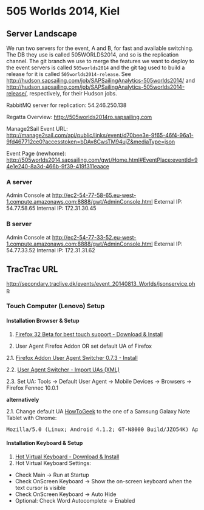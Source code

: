 # 505 Worlds 2014, Kiel

## Server Landscape

We run two servers for the event, A and B, for fast and available switching. The DB they use is called 505WORLDS2014, and so is the replication channel. The git branch we use to merge the features we want to deploy to the event servers is called `505worlds2014` and the git tag used to build a release for it is called `505worlds2014-release`. See http://hudson.sapsailing.com/job/SAPSailingAnalytics-505worlds2014/ and http://hudson.sapsailing.com/job/SAPSailingAnalytics-505worlds2014-release/, respectively, for their Hudson jobs.

RabbitMQ server for replication: 54.246.250.138

Regatta Overview: http://505worlds2014ro.sapsailing.com

Manage2Sail Event URL: http://manage2sail.com/api/public/links/event/d70bee3e-9f65-46f4-96a1-9fd467712ce0?accesstoken=bDAv8CwsTM94ujZ&mediaType=json

Event Page (newhome): http://505worlds2014.sapsailing.com/gwt/Home.html#EventPlace:eventId=94e1e240-8a3d-466b-9f39-419f311eaace

### A server

Admin Console at http://ec2-54-77-58-65.eu-west-1.compute.amazonaws.com:8888/gwt/AdminConsole.html
External IP: 54.77.58.65
Internal IP: 172.31.30.45

### B server

Admin Console at http://ec2-54-77-33-52.eu-west-1.compute.amazonaws.com:8888/gwt/AdminConsole.html
External IP: 54.77.33.52
Internal IP: 172.31.31.62

## TracTrac URL

http://secondary.traclive.dk/events/event_20140813_Worlds/jsonservice.php

### Touch Computer (Lenovo) Setup 

#### Installation Browser & Setup

1. [ Firefox 32 Beta for best touch support - Download & Install ](https://www.mozilla.org/de/firefox/channel/#beta)

2. User Agent Firefox Addon OR set default UA of Firefox
 
 2.1. [ Firefox Addon User Agent Switcher 0.7.3 - Install](https://addons.mozilla.org/en-US/firefox/addon/user-agent-switcher/)

 2.2. [ User Agent Switcher - Import UAs (XML)](http://techpatterns.com/downloads/firefox/useragentswitcher.xml)

 2.3. Set UA: Tools -> Default User Agent -> Mobile Devices -> Browsers -> Firefox Fennec 10.0.1

 **alternatively**

 2.1. Change default UA [HowToGeek](http://www.howtogeek.com/113439/how-to-change-your-browsers-user-agent-without-installing-any-extensions/) to the one of a Samsung Galaxy Note Tablet with Chrome: 
<pre>
Mozilla/5.0 (Linux; Android 4.1.2; GT-N8000 Build/JZO54K) AppleWebKit/537.36 (KHTML, like Gecko) Chrome/33.0.1750.166 Safari/537.36 OPR/20.0.1396.73172
</pre>

#### Installation Keyboard & Setup

1. [ Hot Virtual Keyboard - Download & Install](http://hot-virtual-keyboard.com/files/vk_setup.exe)
2. Hot Virtual Keyboard Settings:
  - Check Main -> Run at Startup
  - Check OnScreen Keyboard -> Show the on-screen keyboard when the text cursor is visible
  - Check OnScreen Keyboard -> Auto Hide
  - Optional: Check Word Autocomplete -> Enabled